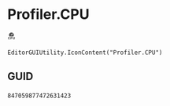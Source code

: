 # Profiler.CPU
![](/img/Profiler.CPU.png)

``` CSharp
EditorGUIUtility.IconContent("Profiler.CPU")
```
## GUID
```
847059877472631423
```
